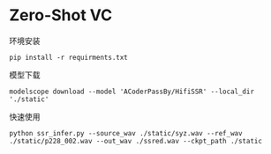 # Zero-Shot VC

环境安装

```shell
pip install -r requirments.txt

```

模型下载

```shell
modelscope download --model 'ACoderPassBy/HifiSSR' --local_dir './static'

```

快速使用

```shell
python ssr_infer.py --source_wav ./static/syz.wav --ref_wav ./static/p228_002.wav --out_wav ./ssred.wav --ckpt_path ./static
```


